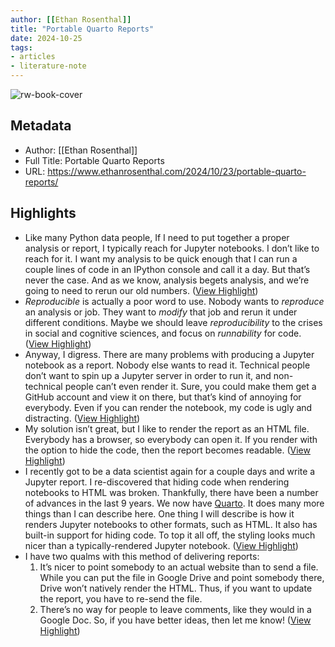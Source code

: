 ```yaml
---
author: [[Ethan Rosenthal]]
title: "Portable Quarto Reports"
date: 2024-10-25
tags: 
- articles
- literature-note
---
```

![rw-book-cover](https://readwise-assets.s3.amazonaws.com/static/images/article4.6bc1851654a0.png)

## Metadata
- Author: [[Ethan Rosenthal]]
- Full Title: Portable Quarto Reports
- URL: https://www.ethanrosenthal.com/2024/10/23/portable-quarto-reports/

## Highlights
- Like many Python data people, If I need to put together a proper analysis or report, I typically reach for Jupyter notebooks. I don’t like to reach for it. I want my analysis to be quick enough that I can run a couple lines of code in an IPython console and call it a day. But that’s never the case. And as we know, analysis begets analysis, and we’re going to need to rerun our old numbers. ([View Highlight](https://read.readwise.io/read/01jb1c2ddrtdjhf0c4z01agvd4))
- *Reproducible* is actually a poor word to use. Nobody wants to *reproduce* an analysis or job. They want to *modify* that job and rerun it under different conditions. Maybe we should leave *reproducibility* to the crises in social and cognitive sciences, and focus on *runnability* for code. ([View Highlight](https://read.readwise.io/read/01jb1c2s5mh1z7pc5x7vwwba9b))
- Anyway, I digress.
  There are many problems with producing a Jupyter notebook as a report. Nobody else wants to read it. Technical people don’t want to spin up a Jupyter server in order to run it, and non-technical people can’t even render it. Sure, you could make them get a GitHub account and view it on there, but that’s kind of annoying for everybody. Even if you can render the notebook, my code is ugly and distracting. ([View Highlight](https://read.readwise.io/read/01jb1c2xxkrawvwx0qwh6pb7b9))
- My solution isn’t great, but I like to render the report as an HTML file. Everybody has a browser, so everybody can open it. If you render with the option to hide the code, then the report becomes readable. ([View Highlight](https://read.readwise.io/read/01jb1c31cybywre96tefakfjn7))
- I recently got to be a data scientist again for a couple days and write a Jupyter report. I re-discovered that hiding code when rendering notebooks to HTML was broken. Thankfully, there have been a number of advances in the last 9 years. We now have [Quarto](https://quarto.org/). It does many more things than I can describe here. One thing I will describe is how it renders Jupyter notebooks to other formats, such as HTML. It also has built-in support for hiding code. To top it all off, the styling looks much nicer than a typically-rendered Jupyter notebook. ([View Highlight](https://read.readwise.io/read/01jb1c36f9wp0dn7h2s5jdehmm))
- I have two qualms with this method of delivering reports:
  1. It’s nicer to point somebody to an actual website than to send a file. While you can put the file in Google Drive and point somebody there, Drive won’t natively render the HTML. Thus, if you want to update the report, you have to re-send the file.
  2. There’s no way for people to leave comments, like they would in a Google Doc.
  So, if you have better ideas, then let me know! ([View Highlight](https://read.readwise.io/read/01jb1c3fks02gnqefkg2znkhrf))
